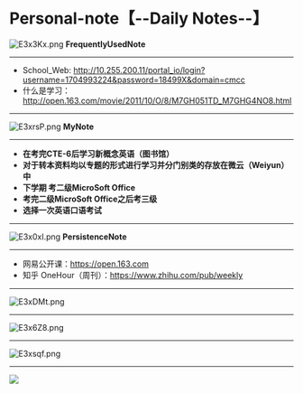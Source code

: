 # Personal-note【--Daily Notes--】
<img src="https://s2.ax1x.com/2019/04/30/E3x3Kx.png" alt="E3x3Kx.png" border="0" /> **FrequentlyUsedNote**
<hr/>

* School_Web: http://10.255.200.11/portal_io/login?username=1704993224&password=18499X&domain=cmcc
* 什么是学习：http://open.163.com/movie/2011/10/O/8/M7GH051TD_M7GHG4NO8.html
<hr/>


<img src="https://s2.ax1x.com/2019/04/30/E3xrsP.png" alt="E3xrsP.png" border="0" /> **MyNote**
<hr/>


* **在考完CTE-6后学习新概念英语（图书馆）**
* **对于转本资料均以专题的形式进行学习并分门别类的存放在微云（Weiyun）中**
* **下学期 考二级MicroSoft Office**
* **考完二级MicroSoft Office之后考三级**
* **选择一次英语口语考试**


<hr/>


<img src="https://s2.ax1x.com/2019/04/30/E3x0xI.png" alt="E3x0xI.png" border="0" /> **PersistenceNote**

<hr/>

* 网易公开课：https://open.163.com
* 知乎 OneHour（周刊）：https://www.zhihu.com/pub/weekly

<hr/>


<img src="https://s2.ax1x.com/2019/04/30/E3xDMt.png" alt="E3xDMt.png" border="0" />
<hr/>

<img src="https://s2.ax1x.com/2019/04/30/E3x6Z8.png" alt="E3x6Z8.png" border="0" />
<hr/>

<img src="https://s2.ax1x.com/2019/04/30/E3xsqf.png" alt="E3xsqf.png" border="0" />
<hr/>

![](https://github.com/HIROWANG/Personal-note/blob/master/lovely_.jpg)
